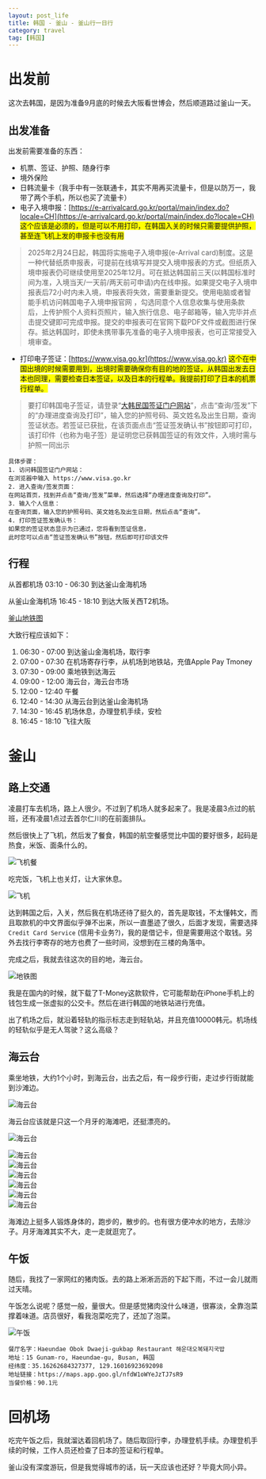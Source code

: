 ```yaml
---
layout: post_life
title: 韩国 - 釜山 - 釜山行一日行
category: travel
tag: [韩国]
---
```


# 出发前

这次去韩国，是因为准备9月底的时候去大阪看世博会，然后顺道路过釜山一天。

## 出发准备

出发前需要准备的东西：
- 机票、签证、护照、随身行李
- 境外保险
- 日韩流量卡（我手中有一张联通卡，其实不用再买流量卡，但是以防万一，我带了两个手机，所以也买了流量卡）
- 电子入境申报：[https://e-arrivalcard.go.kr/portal/main/index.do?locale=CH](https://e-arrivalcard.go.kr/portal/main/index.do?locale=CH) <span style="background-color: yellow;">这个应该是必须的，但是可以不用打印，在韩国入关的时候只需要提供护照，甚至连飞机上发的申报卡也没有用</span>
> 2025年2月24日起，韩国将实施电子入境申报(e-Arrival card)制度。这是一种代替纸质申报表，可提前在线填写并提交入境申报表的方式。但纸质入境申报表仍可继续使用至2025年12月。可在抵达韩国前三天(以韩国标准时间为准，入境当天/一天前/两天前可申请)内在线申报。如果提交电子入境申报表后72小时内未入境，申报表将失效，需要重新提交。使用电脑或者智能手机访问韩国电子入境申报官网 ，勾选同意个人信息收集与使用条款后，上传护照个人资料页照片，输入旅行信息、电子邮箱等，输入完毕并点击提交键即可完成申报。提交的申报表可在官网下载PDF文件或截图进行保存。抵达韩国时，即使未携带事先准备的电子入境申报表，也可正常接受入境审查。

- 打印电子签证：[https://www.visa.go.kr](https://www.visa.go.kr) <span style="background-color: yellow;">这个在中国出境的时候需要用到，出境时需要确保你有目的地的签证，从韩国出发去日本也同理，需要检查日本签证，以及日本的行程单。我提前打印了日本的机票行程单。</span>
> 要打印韩国电子签证，请登录“[大韩民国签证门户网站](https://www.visa.go.kr)”，点击“查询/签发”下的“办理进度查询及打印”，输入您的护照号码、英文姓名及出生日期，查询签证状态。若签证已获批，在该页面点击“签证签发确认书”按钮即可打印，该打印件（也称为电子签）是证明您已获韩国签证的有效文件，入境时需与护照一同出示

```
具体步骤：
1. 访问韩国签证门户网站：
在浏览器中输入 https://www.visa.go.kr 
2. 进入查询/签发页面：
在网站首页，找到并点击“查询/签发”菜单，然后选择“办理进度查询及打印”。
3. 输入个人信息：
在查询页面，输入您的护照号码、英文姓名及出生日期，然后点击“查询”。
4. 打印签证签发确认书：
如果您的签证状态显示为已通过，您将看到签证信息，
此时您可以点击“签证签发确认书”按钮，然后即可打印该文件
```

## 行程

从首都机场 03:10 - 06:30 到达釜山金海机场

从釜山金海机场 16:45 - 18:10 到达大阪关西T2机场。

[釜山地铁图](https://www.settour.com.tw/help/docs/pkg/%E9%87%9C%E5%B1%B1%E5%9C%B0%E9%90%B5%E5%9C%96.pdf)

大致行程应该如下：
1. 06:30 - 07:00 到达釜山金海机场，取行李
2. 07:00 - 07:30 在机场寄存行李，从机场到地铁站，充值Apple Pay Tmoney
3. 07:30 - 09:00 乘地铁到达海云
4. 09:00 - 12:00 海云台，海云台市场
5. 12:00 - 12:40 午餐
7. 12:40 - 14:30 从海云台到达釜山金海机场
8. 14:30 - 16:45 机场休息，办理登机手续，安检
9. 16:45 - 18:10 飞往大阪

# 釜山

## 路上交通

凌晨打车去机场，路上人很少。不过到了机场人就多起来了。我是凌晨3点过的航班，还有凌晨1点过去首尔仁川的在前面排队。

然后很快上了飞机，然后发了餐食，韩国的航空餐感觉比中国的要好很多，起码是热食，米饭、面条什么的。

![飞机餐](https://blogcdn.qihope.com/github-life/2025-09-24-korea-busan/2025-09-24-korea-busan-001.png?x-oss-process=image/quality,q_30)

吃完饭，飞机上也关灯，让大家休息。

![飞机](https://blogcdn.qihope.com/github-life/2025-09-24-korea-busan/2025-09-24-korea-busan-002.png?x-oss-process=image/quality,q_30)

达到韩国之后，入关，然后我在机场还待了挺久的，首先是取钱，不太懂韩文，而且取款机的中文界面似乎弹不出来，所以一直墨迹了很久，后面才发现，需要选择 `Credit Card Service` (信用卡业务?)，我的是借记卡，但是需要用这个取钱。另外去找行李寄存的地方也费了一些时间，没想到在三楼的角落中。

完成之后，我就去往这次的目的地，海云台。

![地铁图](https://blogcdn.qihope.com/github-life/2025-09-24-korea-busan/2025-09-24-korea-busan-003.png?x-oss-process=image/quality,q_30)

我是在国内的时候，就下载了T-Money这款软件，它可能帮助在iPhone手机上的钱包生成一张虚拟的公交卡。然后在进行韩国的地铁站进行充值。

出了机场之后，就沿着轻轨的指示标志走到轻轨站，并且充值10000韩元。机场线的轻轨似乎是无人驾驶？这么高级？

## 海云台

乘坐地铁，大约1个小时，到海云台，出去之后，有一段步行街，走过步行街就能到沙滩边。

![海云台](https://blogcdn.qihope.com/github-life/2025-09-24-korea-busan/2025-09-24-korea-busan-004.JPG?x-oss-process=image/quality,q_30)

海云台应该就是只这一个月牙的海滩吧，还挺漂亮的。

![海云台](https://blogcdn.qihope.com/github-life/2025-09-24-korea-busan/2025-09-24-korea-busan-012.JPG?x-oss-process=image/quality,q_30)

<div class="image-grid">
    <div class="image-item"><img src="https://blogcdn.qihope.com/github-life/2025-09-24-korea-busan/2025-09-24-korea-busan-010.JPG?x-oss-process=image/quality,q_30" alt="海云台"></div>
    <div class="image-item"><img src="https://blogcdn.qihope.com/github-life/2025-09-24-korea-busan/2025-09-24-korea-busan-014.JPG?x-oss-process=image/quality,q_30" alt="海云台"></div>
    <div class="image-item"><img src="https://blogcdn.qihope.com/github-life/2025-09-24-korea-busan/2025-09-24-korea-busan-015.JPG?x-oss-process=image/quality,q_30" alt="海云台"></div>
    <div class="image-item"><img src="https://blogcdn.qihope.com/github-life/2025-09-24-korea-busan/2025-09-24-korea-busan-011.JPG?x-oss-process=image/quality,q_30" alt="海云台"></div>
    <div class="image-item"><img src="https://blogcdn.qihope.com/github-life/2025-09-24-korea-busan/2025-09-24-korea-busan-013.JPG?x-oss-process=image/quality,q_30" alt="海云台"></div>
    <div class="image-item"><img src="https://blogcdn.qihope.com/github-life/2025-09-24-korea-busan/2025-09-24-korea-busan-016.JPG?x-oss-process=image/quality,q_30" alt="海云台"></div>
</div>

海滩边上挺多人锻炼身体的，跑步的，散步的。也有很方便冲水的地方，去除沙子。月牙海滩其实不大，走一走就逛完了。

## 午饭

随后，我找了一家网红的猪肉饭。去的路上淅淅沥沥的下起下雨，不过一会儿就雨过天晴。

午饭怎么说呢？感觉一般，量很大。但是感觉猪肉没什么味道，很寡淡，全靠泡菜撑着味道。店员很好，看我泡菜吃完了，还加了泡菜。

![午饭](https://blogcdn.qihope.com/github-life/2025-09-24-korea-busan/2025-09-24-korea-busan-017.png?x-oss-process=image/quality,q_30)

```
餐厅名字：Haeundae Obok Dwaeji-gukbap Restaurant 해운대오복돼지국밥
地址：15 Gunam-ro, Haeundae-gu, Busan, 韩国
经纬度：35.16262684327377, 129.16016923692098
地址链接：https://maps.app.goo.gl/nfdW1oWYeJzTJ7sR9
当餐价格：90.1元
```

# 回机场

吃完午饭之后，我就溜达着回机场了。随后取回行李，办理登机手续。办理登机手续的时候，工作人员还检查了日本的签证和行程单。

釜山没有深度游玩，但是我觉得城市的话，玩一天应该也还好？毕竟大同小异。
